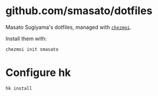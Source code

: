 # github.com/smasato/dotfiles

Masato Sugiyama's dotfiles, managed with [`chezmoi`](https://github.com/twpayne/chezmoi).

Install them with:

    chezmoi init smasato

# Configure hk

```bash
hk install
```
